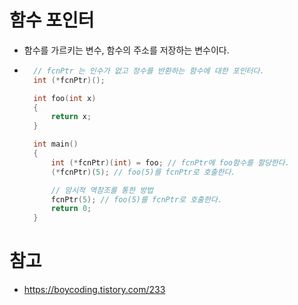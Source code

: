 # 함수 포인터
- 함수를 가르키는 변수, 함수의 주소를 저장하는 변수이다.
- ``` C++
    // fcnPtr 는 인수가 없고 정수를 반환하는 함수에 대한 포인터다.
    int (*fcnPtr)();

    int foo(int x)
    {
        return x;
    }

    int main()
    {
        int (*fcnPtr)(int) = foo; // fcnPtr에 foo함수를 할당한다.
        (*fcnPtr)(5); // foo(5)를 fcnPtr로 호출한다.

        // 암시적 역참조를 통한 방법
        fcnPtr(5); // foo(5)를 fcnPtr로 호출한다.
        return 0;
    }

# 참고
- https://boycoding.tistory.com/233